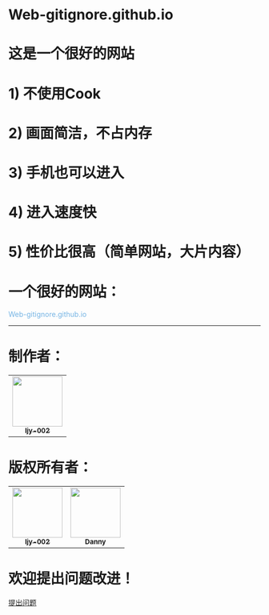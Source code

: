 # Web-gitignore.github.io
# 这是一个很好的网站
# 1) 不使用Cook
# 2) 画面简洁，不占内存
# 3) 手机也可以进入
# 4) 进入速度快
# 5) 性价比很高（简单网站，大片内容）
# 一个很好的网站：
<a href="https://ljy-002.github.io/Web-gitignore.github.io/" target="_blank" style="color:#75b4e4;text-decoration:none;">Web-gitignore.github.io</a>

<hr/>

# 制作者：
<table>
  <tr>
    <td align="center"><a href="https://github.com/ljy-002"><img src="https://avatars1.githubusercontent.com/u/63292034?s=460&u=271fb228c3c812e73709021a912ab3dec0adb205&v=4" width="100px;" alt=""/><br /><sub><b>ljy-002</b></sub></a><br /></td>
  </tr>
</table>

# 版权所有者：
<table>
  <tr>
    <td align="center"><a href="https://github.com/ljy-002"><img src="https://avatars1.githubusercontent.com/u/63292034?s=460&u=271fb228c3c812e73709021a912ab3dec0adb205&v=4" width="100px;" alt=""/><br /><sub><b>ljy-002</b></sub></a><br /></td>
    <td align="center"><a href="https://github.com/ljy-001"><img src="https://avatars3.githubusercontent.com/u/61677633?s=400&amp;u=d352b4a5cb394c5dd3293f94acbc6fb693b0e67b&amp;v=4" width="100px;" alt=""><br><sub><b>Danny</b></sub></a><br></td>
  </tr>
</table>

# 欢迎提出问题改进！
<a href="https://github.com/ljy-002/Web-gitignore.github.io/issues" target="_blank">提出问题</a>
